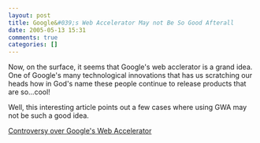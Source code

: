 ```yaml
---
layout: post
title: Google&#039;s Web Accelerator May not Be So Good Afterall
date: 2005-05-13 15:31
comments: true
categories: []
---
```

Now, on the surface, it seems that Google's web acclerator is a grand idea. One of Google's many technological innovations that has us scratching our heads how in God's name these people continue to release products that are so...cool!

Well, this interesting article points out a few cases where using GWA may not be such a good idea.

<a href="http://google.blognewschannel.com/index.php/archives/2005/05/05/much-controversy-over-googles-accelerator/">Controversy over Google's Web Accelerator</a>
